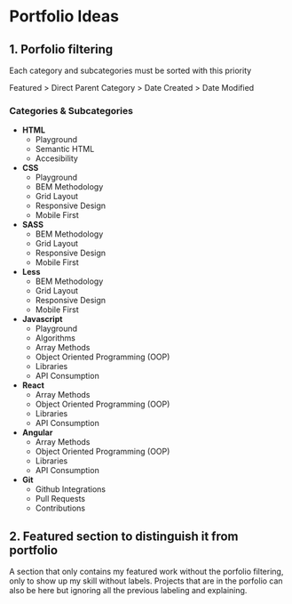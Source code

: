 # **Portfolio Ideas**

## **1. Porfolio filtering**

Each category and subcategories must be sorted with this priority

Featured > Direct Parent Category > Date Created > Date Modified

### **Categories & Subcategories**

* **HTML**
  * Playground
  * Semantic HTML
  * Accesibility
* **CSS**
  * Playground
  * BEM Methodology
  * Grid Layout
  * Responsive Design
  * Mobile First
* **SASS**
  * BEM Methodology
  * Grid Layout
  * Responsive Design
  * Mobile First
* **Less**
  * BEM Methodology
  * Grid Layout
  * Responsive Design
  * Mobile First
* **Javascript**
  * Playground
  * Algorithms
  * Array Methods
  * Object Oriented Programming (OOP)
  * Libraries
  * API Consumption
* **React**
  * Array Methods
  * Object Oriented Programming (OOP)
  * Libraries
  * API Consumption
* **Angular**
  * Array Methods
  * Object Oriented Programming (OOP)
  * Libraries
  * API Consumption
* **Git**
  * Github Integrations
  * Pull Requests
  * Contributions
  





## **2. Featured section to distinguish it from portfolio**
A section that only contains my featured work without the porfolio filtering, only to show up my skill without labels.
Projects that are in the porfolio can also be here but ignoring all the previous labeling and explaining.

